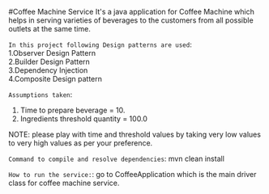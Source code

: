 #Coffee Machine Service
It's a java application for Coffee Machine which helps in serving
varieties of beverages to the customers from all possible outlets at
the same time.

`In this project following Design patterns are used`:  
    1.Observer Design Pattern   
    2.Builder Design Pattern      
    3.Dependency Injection   
    4.Composite Design pattern

`Assumptions taken`:
1. Time to prepare beverage = 10.   
2. Ingredients threshold quantity = 100.0

NOTE:  please play with time and threshold values by taking very low values to
        very high values as per your preference.  

`Command to compile and resolve dependencies`:
mvn clean install 

`How to run the service:`: go to CoffeeApplication which is the main driver 
 class for coffee machine service.
